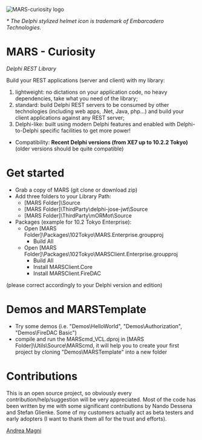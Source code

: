 ![MARS-curiosity logo](https://www.andreamagni.eu/images/MARS-Curiosity-d.png)

_\* The Delphi stylized helmet icon is trademark of Embarcadero Technologies._

# MARS - Curiosity
*Delphi REST Library*

Build your REST applications (server and client) with my library:
1. lightweight: no dictations on your application code, no heavy dependencies, take what you need of the library;
1. standard: build Delphi REST servers to be consumed by other technologies (including web apps, .Net, Java, php...) and build your client applications against any REST server;
1. Delphi-like: built using modern Delphi features and enabled with Delphi-to-Delphi specific facilities to get more power!

- Compatibility: **Recent Delphi versions (from XE7 up to 10.2.2 Tokyo)** (older versions should be quite compatible)

# Get started
* Grab a copy of MARS (git clone or download zip)
* Add three folders to your Library Path:
  * [MARS Folder]\Source
  * [MARS Folder]\ThirdParty\delphi-jose-jwt\Source
  * [MARS Folder]\ThirdParty\mORMot\Source
* Packages (example for 10.2 Tokyo Enterprise):
  * Open [MARS Folder]\Packages\102Tokyo\MARS.Enterprise.groupproj
    * Build All
  * Open [MARS Folder]\Packages\102Tokyo\MARSClient.Enterprise.groupproj
    * Build All
    * Install MARSClient.Core
    * Install MARSClient.FireDAC    

(please correct accordingly to your Delphi version and edition)

# Demos and MARSTemplate
* Try some demos (i.e. "Demos\HelloWorld", "Demos\Authorization", "Demos\FireDAC Basic")
* compile and run the MARScmd_VCL.dproj in [MARS Folder]\Utils\Source\MARScmd, it will help you to create your first project by cloning "Demos\MARSTemplate" into a new folder

# Contributions
This is an open source project, so obviously every contribution/help/suggestion will be very appreciated.
Most of the code has been written by me with some significant contributions by Nando Dessena and Stefan Glienke. Some of my customers actually act as beta testers and early adopters (I want to thank them all for the trust and efforts).

[Andrea Magni](http://www.andreamagni.eu)
